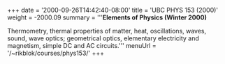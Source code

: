+++
date = '2000-09-26T14:42:40-08:00'
title = 'UBC PHYS 153 (2000)'
weight = -2000.09
summary = '''**Elements of Physics (Winter 2000)**

Thermometry, thermal properties of matter, heat, oscillations, waves, sound, wave optics; geometrical optics, elementary electricity and magnetism, simple DC and AC circuits.'''
menuUrl = '/~rikblok/courses/phys153/'
+++

